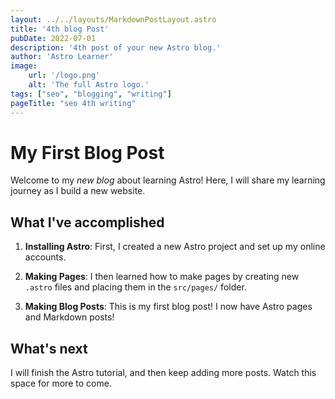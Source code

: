 ```yaml
---
layout: ../../layouts/MarkdownPostLayout.astro
title: '4th blog Post'
pubDate: 2022-07-01
description: '4th post of your new Astro blog.'
author: 'Astro Learner'
image:
    url: '/logo.png'
    alt: 'The full Astro logo.'
tags: ["seo", "blogging", "writing"]
pageTitle: "seo 4th writing"
---
```


# My First Blog Post

Welcome to my _new blog_ about learning Astro! Here, I will share my learning journey as I build a new website.

## What I've accomplished

1. **Installing Astro**: First, I created a new Astro project and set up my online accounts.

2. **Making Pages**: I then learned how to make pages by creating new `.astro` files and placing them in the `src/pages/` folder.

3. **Making Blog Posts**: This is my first blog post! I now have Astro pages and Markdown posts!

## What's next

I will finish the Astro tutorial, and then keep adding more posts. Watch this space for more to come.